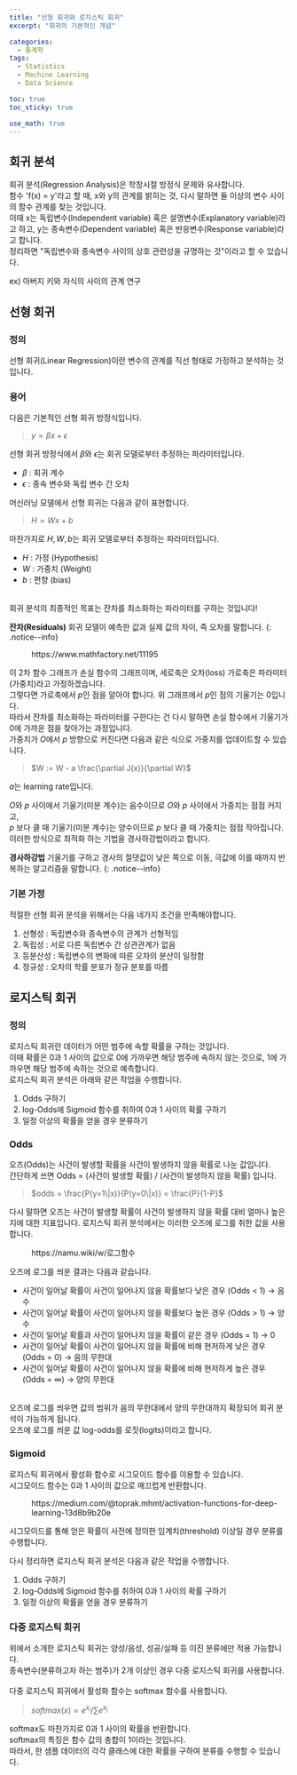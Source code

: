 ```yaml
---
title: "선형 회귀와 로지스틱 회귀"
excerpt: "회귀의 기본적인 개념"

categories:
  - 통계학
tags:
  - Statistics
  - Machine Learning
  - Data Science

toc: true
toc_sticky: true

use_math: true
---
```


## 회귀 분석
회귀 분석(Regression Analysis)은 학창시절 방정식 문제와 유사합니다.<br/>
함수 'f(x) = y'라고 할 때, x와 y의 관계를 밝히는 것, 다시 말하면 둘 이상의 변수 사이의 함수 관계를 찾는 것입니다.<br/>
이때 x는 독립변수(Independent variable) 혹은 설명변수(Explanatory variable)라고 하고, y는 종속변수(Dependent variable) 혹은 반응변수(Response variable)라고 합니다.<br/>
정리하면 "독립변수와 종속변수 사이의 상호 관련성을 규명하는 것"이라고 할 수 있습니다.<br/>

ex) 아버지 키와 자식의 사이의 관계 연구<br/>

## 선형 회귀

### 정의
선형 회귀(Linear Regression)이란 변수의 관계를 직선 형태로 가정하고 분석하는 것입니다.<br/>

### 용어
다음은 기본적인 선형 회귀 방정식입니다.

> $y=\beta x + \epsilon$

선형 회귀 방정식에서 $\beta$와 $\epsilon$는 회귀 모델로부터 추정하는 파라미터입니다.
- $\beta$ : 회귀 계수
- $\epsilon$ : 종속 변수와 독립 변수 간 오차

머신러닝 모델에서 선형 회귀는 다음과 같이 표현합니다.

> $H = Wx + b$

마찬가지로 $H, W, b$는 회귀 모델로부터 추정하는 파라미터입니다.
- $H$ : 가정 (Hypothesis)
- $W$ : 가중치 (Weight)
- $b$ : 편향 (bias)

<br/>
회귀 분석의 최종적인 목표는 잔차를 최소화하는 파라미터를 구하는 것입니다!

**잔차(Residuals)** 회귀 모델이 예측한 값과 실제 값의 차이, 즉 오차를 말합니다.
{: .notice--info}


<figure style = "width : 300px" class="align-center">
  <img src="{{ site.url }}{{ site.baseurl }}/assets/images/lossfun.png" alt="">
  <figcaption>https://www.mathfactory.net/11195</figcaption>
</figure>

이 2차 함수 그래프가 손실 함수의 그래프이며, 세로축은 오차(loss) 가로축은 파라미터(가중치)라고 가정하겠습니다.<br/>
그렇다면 가로축에서 $p$인 점을 알아야 합니다. 위 그래프에서 $p$인 점의 기울기는 0입니다.<br/>
따라서 잔차를 최소화하는 파라미터를 구한다는 건 다시 말하면 손실 함수에서 기울기가 0에 가까운 점을 찾아가는 과정입니다.<br/>
가중치가 $O$에서 $p$ 방향으로 커진다면 다음과 같은 식으로 가중치를 업데이트할 수 있습니다.

> $W := W - a \frac{\partial J(x)}{\partial W}$

$a$는 learning rate입니다.<br/>

$O$와 $p$ 사이에서 기울기(미분 계수)는 음수이므로 $O$와 $p$ 사이에서 가중치는 점점 커지고,<br/>
$p$ 보다 클 때 기울기(미분 계수)는 양수이므로 $p$ 보다 클 때 가중치는 점점 작아집니다.<br/>
이러한 방식으로 최적화 하는 기법을 경사하강법이라고 합니다.<br/>

**경사하강법** 기울기를 구하고 경사의 절댓값이 낮은 쪽으로 이동, 극값에 이를 때까지 반복하는 알고리즘을 말합니다.
{: .notice--info}

### 기본 가정
적절한 선형 회귀 분석을 위해서는 다음 네가지 조건을 만족해야합니다.<br/>
1. 선형성 : 독립변수와 종속변수의 관계가 선형적임
2. 독립성 : 서로 다른 독립변수 간 상관관계가 없음
3. 등분산성 : 독립변수의 변화에 따른 오차의 분산이 일정함
4. 정규성 : 오차의 학률 분포가 정규 분포를 따름

## 로지스틱 회귀

### 정의
로지스틱 회귀란 데이터가 어떤 범주에 속할 확률을 구하는 것입니다.<br/>
이때 확률은 0과 1 사이의 값으로 0에 가까우면 해당 범주에 속하지 않는 것으로, 1에 가까우면 해당 범주에 속하는 것으로 예측합니다.<br/>
로지스틱 회귀 분석은 아래와 같은 작업을 수행합니다.
1. Odds 구하기
2. log-Odds에 Sigmoid 함수를 취하여 0과 1 사이의 확률 구하기
3. 일정 이상의 확률을 얻을 경우 분류하기

### Odds
오즈(Odds)는 사건이 발생할 확률을 사건이 발생하지 않을 확률로 나눈 값입니다.<br/>
간단하게 쓰면 Odds = (사건이 발생할 확률) / (사건이 발생하지 않을 확률) 입니다.

> $odds = \frac{P(y=1\|x)}{P(y=0\|x)} = \frac{P}{1-P}$

다시 말하면 오즈는 사건이 발생할 확률이 사건이 발생하지 않을 확률 대비 얼마나 높은 지에 대한 지표입니다.
로지스틱 회귀 분석에서는 이러한 오즈에 로그를 취한 값을 사용합니다.

<figure style = "width : 300px" class="align-center">
  <img src="{{ site.url }}{{ site.baseurl }}/assets/images/log.png" alt="">
  <figcaption>https://namu.wiki/w/로그함수</figcaption>
</figure>

오즈에 로그를 씌운 결과는 다음과 같습니다.
* 사건이 일어날 확률이 사건이 일어나지 않을 확률보다 낮은 경우 (Odds < 1) → 음수
* 사건이 일어날 확률이 사건이 일어나지 않을 확률보다 높은 경우 (Odds > 1) → 양수
* 사건이 일어날 확률과 사건이 일어나지 않을 확률이 같은 경우 (Odds = 1) → 0
* 사건이 일어날 확률이 사건이 일어나지 않을 확률에 비해 현저하게 낮은 경우 (Odds = 0) → 음의 무한대
* 사건이 일어날 확률이 사건이 일어나지 않을 확률에 비해 현저하게 높은 경우 (Odds = $\infty$) → 양의 무한대

<br/>
오즈에 로그를 씌우면 값의 범위가 음의 무한대에서 양의 무한대까지 확장되어 회귀 분석이 가능하게 됩니다.<br/>
오즈에 로그를 씌운 값 log-odds를 로짓(logits)이라고 합니다.

### Sigmoid

로지스틱 회귀에서 활성화 함수로 시그모이드 함수를 이용할 수 있습니다.<br/>
시그모이드 함수는 0과 1 사이의 값으로 매끄럽게 반환합니다.<br/>

<figure style = "width : 500px" class="align-center">
  <img src="{{ site.url }}{{ site.baseurl }}/assets/images/sigmoid.png" alt="">
  <figcaption>https://medium.com/@toprak.mhmt/activation-functions-for-deep-learning-13d8b9b20e</figcaption>
</figure>

시그모이드를 통해 얻은 확률이 사전에 정의한 임계치(threshold) 이상일 경우 분류를 수행합니다.<br/>


다시 정리하면 로지스틱 회귀 분석은 다음과 같은 작업을 수행합니다.
1. Odds 구하기
2. log-Odds에 Sigmoid 함수를 취하여 0과 1 사이의 확률 구하기
3. 일정 이상의 확률을 얻을 경우 분류하기

### 다중 로지스틱 회귀
위에서 소개한 로지스틱 회귀는 양성/음성, 성공/실패 등 이진 분류에만 적용 가능합니다.<br/>
종속변수(분류하고자 하는 범주)가 2개 이상인 경우 다중 로지스틱 회귀를 사용합니다.<br/>
<br/>
다중  로지스틱 회귀에서 활성화 함수는 softmax 함수를 사용합니다.

> $softmax (x) = e^{x_i}/\sum e^{x_j}$

softmax도 마찬가지로 0과 1 사이의 확률을 반환합니다.<br/>
softmax의 특징은 함수 값의 총합이 1이라는 것입니다.<br/>
따라서, 한 샘플 데이터의 각각 클래스에 대한 확률을 구하여 분류를 수행할 수 있습니다.<br/>

